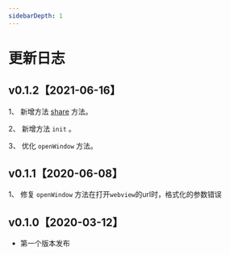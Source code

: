 ```yaml
---
sidebarDepth: 1
---
```


# 更新日志

## v0.1.2【2021-06-16】

1、 新增方法 [share](/guide/api.html#share) 方法。

2、 新增方法 `init` 。

3、 优化 `openWindow` 方法。


## v0.1.1【2020-06-08】

1、 修复 `openWindow` 方法在打开`webview`的url时，格式化的参数错误


## v0.1.0【2020-03-12】

- 第一个版本发布
